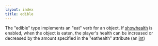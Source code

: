 ```yaml
---
layout: index
title: edible
---
```


The "edible" type implements an "eat" verb for an object. If [showhealth](showhealth.html) is enabled, when the object is eaten, the player's health can be increased or decreased by the amount specified in the "eathealth" attribute (an [int](../types/int.html))
